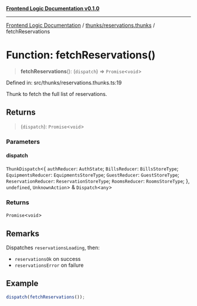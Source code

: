 [**Frontend Logic Documentation v0.1.0**](../../../README.md)

***

[Frontend Logic Documentation](../../../modules.md) / [thunks/reservations.thunks](../README.md) / fetchReservations

# Function: fetchReservations()

> **fetchReservations**(): (`dispatch`) => `Promise`\<`void`\>

Defined in: src/thunks/reservations.thunks.ts:19

Thunk to fetch the full list of reservations.

## Returns

> (`dispatch`): `Promise`\<`void`\>

### Parameters

#### dispatch

`ThunkDispatch`\<\{ `authReducer`: `AuthState`; `BillsReducer`: `BillsStoreType`; `EquipmentsReducer`: `EquipmentsStoreType`; `GuestReducer`: `GuestStoreType`; `ReservationReducer`: `ReservationStoreType`; `RoomsReducer`: `RoomsStoreType`; \}, `undefined`, `UnknownAction`\> & `Dispatch`\<`any`\>

### Returns

`Promise`\<`void`\>

## Remarks

Dispatches `reservationsLoading`, then:
- `reservationsOk` on success
- `reservationsError` on failure

## Example

```ts
dispatch(fetchReservations());
```
